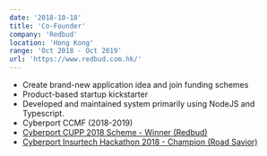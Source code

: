 ```yaml
---
date: '2018-10-18'
title: 'Co-Founder'
company: 'Redbud'
location: 'Hong Kong'
range: 'Oct 2018 - Oct 2019'
url: 'https://www.redbud.com.hk/'
---
```


- Create brand-new application idea and join funding schemes
- Product-based startup kickstarter
- Developed and maintained system primarily using NodeJS and Typescript.
- Cyberport CCMF (2018-2019)
- [Cyberport CUPP 2018 Scheme - Winner (Redbud)](/CUPP-2018.pdf)
- [Cyberport Insurtech Hackathon 2018 - Champion (Road Savior)](/Insurtech-2018.pdf)
